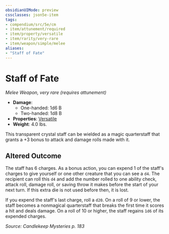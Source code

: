 ```yaml
---
obsidianUIMode: preview
cssclasses: json5e-item
tags:
- compendium/src/5e/cm
- item/attunement/required
- item/property/versatile
- item/rarity/very-rare
- item/weapon/simple/melee
aliases: 
- "Staff of Fate"
---
```

# Staff of Fate
*Melee Weapon, very rare (requires attunement)*  

- **Damage**:
  - One-handed: 1d6 B
  - Two-handed: 1d8 B
- **Properties**: [Versatile](/Systems/5e/rules/item-properties.md#Versatile)
- **Weight**: 4.0 lbs.

This transparent crystal staff can be wielded as a magic quarterstaff that grants a +3 bonus to attack and damage rolls made with it.

## Altered Outcome

The staff has 6 charges. As a bonus action, you can expend 1 of the staff's charges to give yourself or one other creature that you can see a `d4`. The recipient can roll this `d4` and add the number rolled to one ability check, attack roll, damage roll, or saving throw it makes before the start of your next turn. If this extra die is not used before then, it is lost.

If you expend the staff's last charge, roll a `d20`. On a roll of 9 or lower, the staff becomes a nonmagical quarterstaff that breaks the first time it scores a hit and deals damage. On a roll of 10 or higher, the staff regains `1d6` of its expended charges.

*Source: Candlekeep Mysteries p. 183*